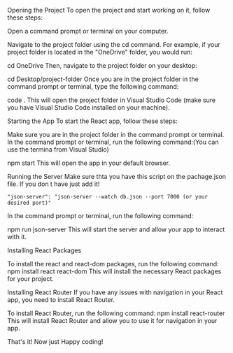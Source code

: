Opening the Project
To open the project and start working on it, follow these steps:

Open a command prompt or terminal on your computer.

Navigate to the project folder using the cd command. For example, if your project folder is located in the "OneDrive" folder, you would run:

cd OneDrive
Then, navigate to the project folder on your desktop:

cd Desktop/project-folder
Once you are in the project folder in the command prompt or terminal, type the following command:

code .
This will open the project folder in Visual Studio Code (make sure you have Visual Studio Code installed on your machine).

Starting the App
To start the React app, follow these steps:

Make sure you are in the project folder in the command prompt or terminal.
In the command prompt or terminal, run the following command:(You can use the termina from Visual Studio)

npm start
This will open the app in your default browser.

Running the Server
Make sure thta you have this script on the pachage.json file. If you don t have just add it!

    "json-server": "json-server --watch db.json --port 7000 (or your desired port)"

In the command prompt or terminal, run the following command:

npm run json-server
This will start the server and allow your app to interact with it.


Installing React Packages

To install the react and react-dom packages, run the following command:
npm install react react-dom
This will install the necessary React packages for your project.


Installing React Router
If you have any issues with navigation in your React app, you need to install React Router.

To install React Router, run the following command:
npm install react-router
This will install React Router and allow you to use it for navigation in your app.

That's it! Now just Happy coding!